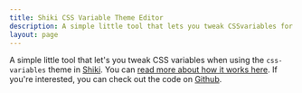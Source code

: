 ```yaml
---
title: Shiki CSS Variable Theme Editor
description: A simple little tool that lets you tweak CSSvariables for the Shiki syntax highligher.
layout: page
---
```


<script>
	import ShikiThemeCreator from './shiki-theme-editor.svelte';
</script>

A simple little tool that let's you tweak CSS variables when using the `css-variables` theme in [Shiki](https://shiki.matsu.io/). You can [read more about how it works here](/writing/creating-custom-shiki-themes). If you're interested, you can check out the code on [Github](https://github.com/stevekinney/stevekinney.net/tree/main/src/routes/tools/shiki-theme-editor).

<ShikiThemeCreator />
